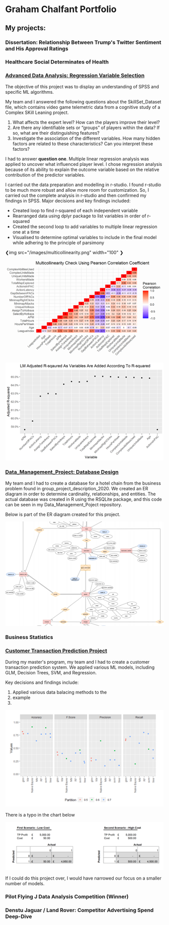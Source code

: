# Graham Chalfant Portfolio
## My projects:

### Dissertation: Relationship Between Trump's Twitter Sentiment and His Approval Ratings


### Healthcare Social Determinates of Health 


### [Advanced Data Analysis: Regression Variable Selection ](https://github.com/GrahamChalfant/Advanced_Data_Analysis_Project)

The objective of this project was to display an understanding of SPSS and specific ML algorithms. 

My team and I answered the following questions about the SkillSet_Dataset file, which contains video game telemetric data from a cognitive study of a Complex SKill Leaning project.

1. What affects the expert level? How can the players improve their level? 
2. Are there any identifiable sets or “groups” of players within the data? If so, what are their distinguishing features? 
3. Investigate the association of the different variables. How many hidden factors are related to these characteristics? Can you interpret these factors?

I had to answer **question one**. Multiple linear regression analysis was applied to uncover what influenced player level. I chose regression analysis because of its ability to explain the outcome variable based on the relative contribution of the predictor variables.

I carried out the data preparation and modelling in r-studio. I found r-studio to be much more robust and allow more room for customization. So, I carried out the complete analysis in r-studio and then confirmed my findings in SPSS. Major decisions and key findings included: 

- Created loop to find r-squared of each independent variable
- Rearranged data using dplyr package to list variables in order of r-squared
- Created the second loop to add variables to multiple linear regression one at a time
- Visualised to determine optimal variables to include in the final model while adhering to the principle of parsimony

❮img src="/images/multicollinearity.png" width="100" ❯

![](/images/multicollinearity.png)


![](/images/multiple_lm_rsquared.png)



### [Data_Management_Project: Database Design](https://github.com/GrahamChalfant/Data_Management_Project)

My team and I had to create a database for a hotel chain from the business problem found in group_project_description_2020. We created an ER diagram in order to determine cardinality, relationships, and entities. The actual database was created in R using the RSQLite package, and this code can be seen in my Data_Management_Poject repository.

Below is part of the ER diagram created for this project. 

![](/images/ER_Diagram_Part.png)

### Business Statistics 

 
### [Customer Transaction Prediction Project](https://github.com/GrahamChalfant/Customer_Transaction_Prediction_Project)

During my master's program, my team and I had to create a customer transaction prediction system. We applied various ML models, including GLM, Decision Trees, SVM, and Regression.

Key decisions and findings include:
1. Applied various data balacing methods to the
2. example
3. 

![](/images/AIP_Model_Comparison.png)

There is a typo in the chart below

![](/images/AIP_Confusion_Matrix_Costs.png)

If I could do this project over, I would have narrowed our focus on a smaller number of models.



### Pilot Flying J Data Analysis Competition (Winner) 


### Denstu Jaguar / Land Rover: Competitor Advertising Spend Deep-Dive 


